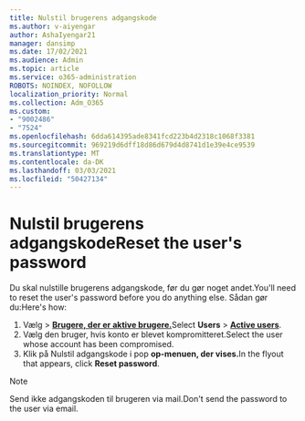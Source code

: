 ```yaml
---
title: Nulstil brugerens adgangskode
ms.author: v-aiyengar
author: AshaIyengar21
manager: dansimp
ms.date: 17/02/2021
ms.audience: Admin
ms.topic: article
ms.service: o365-administration
ROBOTS: NOINDEX, NOFOLLOW
localization_priority: Normal
ms.collection: Adm_O365
ms.custom:
- "9002486"
- "7524"
ms.openlocfilehash: 6dda614395ade8341fcd223b4d2318c1068f3381
ms.sourcegitcommit: 969219d6dff18d86d679d4d8741d1e39e4ce9539
ms.translationtype: MT
ms.contentlocale: da-DK
ms.lasthandoff: 03/03/2021
ms.locfileid: "50427134"
---
```

# <a name="reset-the-users-password"></a><span data-ttu-id="0dfa5-102">Nulstil brugerens adgangskode</span><span class="sxs-lookup"><span data-stu-id="0dfa5-102">Reset the user's password</span></span>

<span data-ttu-id="0dfa5-103">Du skal nulstille brugerens adgangskode, før du gør noget andet.</span><span class="sxs-lookup"><span data-stu-id="0dfa5-103">You'll need to reset the user's password before you do anything else.</span></span> <span data-ttu-id="0dfa5-104">Sådan gør du:</span><span class="sxs-lookup"><span data-stu-id="0dfa5-104">Here's how:</span></span>

1. <span data-ttu-id="0dfa5-105">Vælg   >  **[Brugere, der er aktive brugere.](https://go.microsoft.com/fwlink/p/?linkid=834822)**</span><span class="sxs-lookup"><span data-stu-id="0dfa5-105">Select **Users** > **[Active users](https://go.microsoft.com/fwlink/p/?linkid=834822)**.</span></span>
1. <span data-ttu-id="0dfa5-106">Vælg den bruger, hvis konto er blevet kompromitteret.</span><span class="sxs-lookup"><span data-stu-id="0dfa5-106">Select the user whose account has been compromised.</span></span>
1. <span data-ttu-id="0dfa5-107">Klik på Nulstil adgangskode i pop **op-menuen, der vises.**</span><span class="sxs-lookup"><span data-stu-id="0dfa5-107">In the flyout that appears, click **Reset password**.</span></span>

> [!NOTE]
> <span data-ttu-id="0dfa5-108">Send ikke adgangskoden til brugeren via mail.</span><span class="sxs-lookup"><span data-stu-id="0dfa5-108">Don't send the password to the user via email.</span></span>
